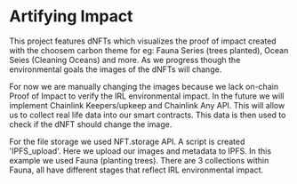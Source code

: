 # Artifying Impact

This project features dNFTs which visualizes the proof of impact created with the choosem carbon theme for eg: Fauna Series (trees planted), Ocean Seies (Cleaning Oceans) and more. As we progress though the environmental goals the images of the dNFTs will change. 

For now we are manually changing the images because we lack on-chain Proof of Impact to verify the IRL environmental impact. In the future we will implement Chainlink Keepers/upkeep and Chainlink Any API. This will allow us to collect real life data into our smart contracts. This data is then used to check if the dNFT should change the image.

For the file storage we used NFT.storage API. A script is created 'IPFS_upload'. Here we upload our images and metadata to IPFS. In this example we used Fauna (planting trees). There are 3 collections within Fauna, all have different stages that reflect IRL environmental impact.

